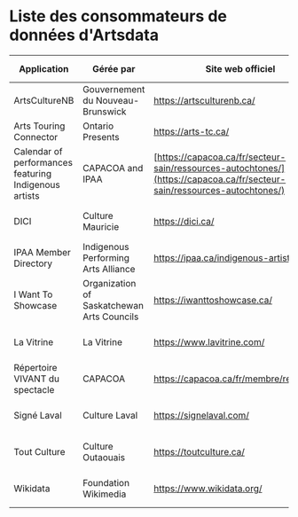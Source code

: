 
# Liste des consommateurs de données d'Artsdata

| Application | Gérée par | Site web officiel | Référentiel Github |
| --- | --- | --- | --- |
| ArtsCultureNB | Gouvernement du Nouveau-Brunswick | https://artsculturenb.ca/ | [footlight-calendar-api](https://github.com/culturecreates/footlight-calendar-api) |
| Arts Touring Connector | Ontario Presents | https://arts-tc.ca/ | [artsdata-planet-atc](https://github.com/culturecreates/artsdata-planet-atc)
| Calendar of performances featuring Indigenous artists | CAPACOA and IPAA | [https://capacoa.ca/fr/secteur-sain/ressources-autochtones/](https://capacoa.ca/fr/secteur-sain/ressources-autochtones/) | [artsdata-ical](https://github.com/culturecreates/artsdata-ical) |
| DICI | Culture Mauricie | https://dici.ca/ | [footlight-calendar-api](https://github.com/culturecreates/footlight-calendar-api) |
| IPAA Member Directory | Indigenous Performing Arts Alliance | https://ipaa.ca/indigenous-artists/| [artsdata-planet-ipaa](https://github.com/culturecreates/artsdata-planet-ipaa) |
| I Want To Showcase | Organization of Saskatchewan Arts Councils | https://iwanttoshowcase.ca/ | [artsdata-planet-iwts](https://github.com/culturecreates/artsdata-planet-iwts) |
| La Vitrine | La Vitrine | https://www.lavitrine.com/ | [artsdata-planet-lavitrine](https://github.com/culturecreates/artsdata-planet-lavitrine) |
| Répertoire VIVANT du spectacle | CAPACOA | https://capacoa.ca/fr/membre/repertoire/ | [artsdata-shortcode](https://github.com/culturecreates/artsdata-shortcode) |
| Signé Laval |  Culture Laval | https://signelaval.com/ | [footlight-calendar-api](https://github.com/culturecreates/footlight-calendar-api) |
| Tout Culture |  Culture Outaouais | https://toutculture.ca/ | [footlight-calendar-api](https://github.com/culturecreates/footlight-calendar-api) |
| Wikidata | Foundation Wikimedia | https://www.wikidata.org/ | [artsdata-planet-wikidata](https://github.com/culturecreates/artsdata-planet-wikidata) |
